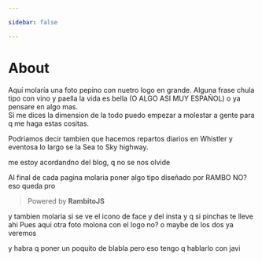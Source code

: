 ```yaml
---

sidebar: false

---
```


# About

Aquí molaría una foto pepino con nuetro logo en grande. Alguna frase chula tipo con vino y paella la vida es bella (O ALGO ASI MUY ESPAÑOL) o ya pensare en algo mas.  
Si me dices la dimension de la todo puedo empezar a molestar a gente para q me haga estas cositas. 


Podriamos decir tambien que hacemos repartos diarios en Whistler y eventosa lo largo se la Sea to Sky highway. 


me estoy acordandno del blog, q no se nos olvide 



Al final de cada pagina molaria poner algo tipo diseñado por RAMBO NO? eso queda pro
> Powered by **RambitoJS**

y tambien molaria si se ve el icono de face y del insta y q si pinchas te lleve ahi 
Pues aqui otra foto molona con el logo no? o maybe de los dos ya veremos


y habra q poner un poquito de blabla pero eso tengo q hablarlo con javi



